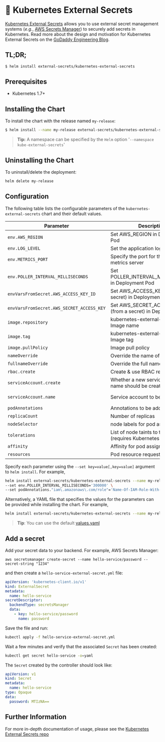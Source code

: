 # 💂 Kubernetes External Secrets

[Kubernetes External Secrets](https://github.com/godaddy/kubernetes-external-secrets) allows you to use external secret management systems (*e.g.*, [AWS Secrets Manager](https://aws.amazon.com/secrets-manager/)) to securely add secrets in Kubernetes. Read more about the design and motivation for Kubernetes External Secrets on the [GoDaddy Engineering Blog](https://godaddy.github.io/2019/04/16/kubernetes-external-secrets/).

## TL;DR;

```bash
$ helm install external-secrets/kubernetes-external-secrets
```

## Prerequisites

* Kubernetes 1.7+

## Installing the Chart

To install the chart with the release named `my-release`:

```bash
$ helm install --name my-release external-secrets/kubernetes-external-secrets
```

> **Tip:** A namespace can be specified by the `Helm` option '`--namespace kube-external-secrets`'

## Uninstalling the Chart

To uninstall/delete the deployment:

```bash
helm delete my-release
```

## Configuration

The following table lists the configurable parameters of the `kubernetes-external-secrets` chart and their default values.

| Parameter                            | Description                                                  | Default                                                 |
| ------------------------------------ | ------------------------------------------------------------ | ------------------------------------------------------- |
| `env.AWS_REGION`                     | Set AWS_REGION in Deployment Pod                             | `us-west-2`                                             |
| `env.LOG_LEVEL`                           | Set the application log level                                | `info`                                                  |
| `env.METRICS_PORT`                        | Specify the port for the prometheus metrics server           | `3001`                                                  |
| `env.POLLER_INTERVAL_MILLISECONDS`   | Set POLLER_INTERVAL_MILLISECONDS in Deployment Pod           | `10000`                                                 |
| `envVarsFromSecret.AWS_ACCESS_KEY_ID`     | Set AWS_ACCESS_KEY_ID (from a secret) in Deployment Pod      |                                                         |
| `envVarsFromSecret.AWS_SECRET_ACCESS_KEY` | Set AWS_SECRET_ACCESS_KEY (from a secret) in Deployment Pod  |                                                         |
| `image.repository`                   | kubernetes-external-secrets Image name                       | `godaddy/kubernetes-external-secrets`                   |
| `image.tag`                          | kubernetes-external-secrets Image tag | `1.6.0`                                                 |
| `image.pullPolicy`                   | Image pull policy                                            | `IfNotPresent`                                          |
| `nameOverride`                   | Override the name of app                                            | `nil`                                          |
| `fullnameOverride`                   | Override the full name of app                                            | `nil`                                          |
| `rbac.create`                        | Create & use RBAC resources                                  | `true`                                                  |
| `serviceAccount.create`              | Whether a new service account name should be created.        | `true`                                                  |
| `serviceAccount.name`                | Service account to be used.                                  | automatically generated
| `podAnnotations`                     | Annotations to be added to pods                              | `{}`                                                    |
| `replicaCount`                       | Number of replicas                                           | `1`                                                     |
| `nodeSelector`                       | node labels for pod assignment                               | `{}`                                                    |
| `tolerations`                        | List of node taints to tolerate (requires Kubernetes >= 1.6) | `[]`                                                    |
| `affinity`                           | Affinity for pod assignment                                  | `{}`                                                    |
| `resources`                          | Pod resource requests & limits                               | `{}`                                                    |

Specify each parameter using the `--set key=value[,key=value]` argument to `helm install`. For example,

```bash
helm install external-secrets/kubernetes-external-secrets --name my-releases \
--set env.POLLER_INTERVAL_MILLISECONDS='300000' \
--set podAnnotations."iam\.amazonaws\.com/role"='Name-Of-IAM-Role-With-SecretManager-Access'
```

Alternatively, a YAML file that specifies the values for the parameters can be provided while installing the chart. For example,

```bash
helm install external-secrets/kubernetes-external-secrets --name my-release -f values.yaml
```

> **Tip**: You can use the default [values.yaml](https://github.com/godaddy/kubernetes-external-secrets/blob/master/charts/kubernetes-external-secrets/values.yaml)

## Add a secret

Add your secret data to your backend. For example, AWS Secrets Manager:

```
aws secretsmanager create-secret --name hello-service/password --secret-string "1234"
```

and then create a `hello-service-external-secret.yml` file:

```yml
apiVersion: 'kubernetes-client.io/v1'
kind: ExternalSecret
metadata:
  name: hello-service
secretDescriptor:
  backendType: secretsManager
  data:
    - key: hello-service/password
      name: password
```

Save the file and run:

```sh
kubectl apply -f hello-service-external-secret.yml
```

Wait a few minutes and verify that the associated `Secret` has been created:

```sh
kubectl get secret hello-service -o=yaml
```

The `Secret` created by the controller should look like:

```yml
apiVersion: v1
kind: Secret
metadata:
  name: hello-service
type: Opaque
data:
  password: MTIzNA==
```

## Further Information

For more in-depth documentation of usage, please see the [Kubernetes External Secrets repo](https://github.com/godaddy/kubernetes-external-secrets)
